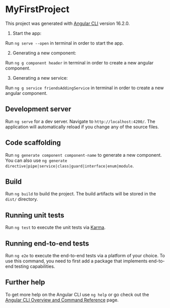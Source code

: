 # MyFirstProject

This project was generated with [Angular CLI](https://github.com/angular/angular-cli) version 16.2.0.

1. Start the app:

Run `ng serve --open` in terminal in order to start the app.

2. Generating a new component:

Run `ng g component header` in terminal in order to create a new angular component.

3. Generating a new service:

Run `ng g service friendsAddingService` in terminal in order to create a new angular component.

## Development server

Run `ng serve` for a dev server. Navigate to `http://localhost:4200/`. The application will automatically reload if you change any of the source files.

## Code scaffolding

Run `ng generate component component-name` to generate a new component. You can also use `ng generate directive|pipe|service|class|guard|interface|enum|module`.

## Build

Run `ng build` to build the project. The build artifacts will be stored in the `dist/` directory.

## Running unit tests

Run `ng test` to execute the unit tests via [Karma](https://karma-runner.github.io).

## Running end-to-end tests

Run `ng e2e` to execute the end-to-end tests via a platform of your choice. To use this command, you need to first add a package that implements end-to-end testing capabilities.

## Further help

To get more help on the Angular CLI use `ng help` or go check out the [Angular CLI Overview and Command Reference](https://angular.io/cli) page.
